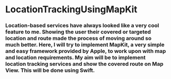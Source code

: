 # LocationTrackingUsingMapKit

### Location-based services have always looked like a very cool feature to me. Showing the user their covered or targeted location and route made the process of moving around so much better. Here, I will try to implement MapKit, a very simple and easy framework provided by Apple, to work upon with map and location requirements. My aim will be to implement location tracking services and show the covered route on Map View. This will be done using Swift.
